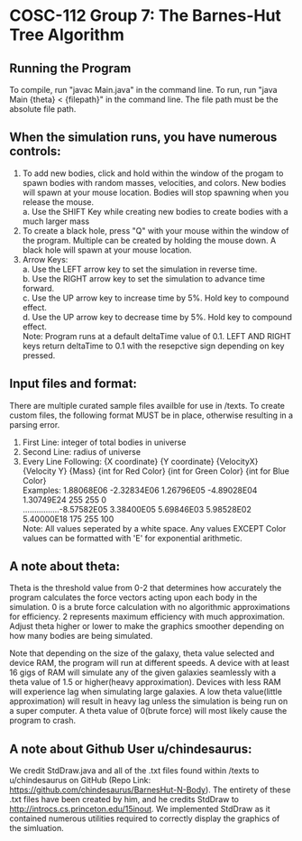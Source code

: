 # COSC-112 Group 7: The Barnes-Hut Tree Algorithm
## Running the Program
To compile, run "javac Main.java" in the command line. To run, run "java Main {theta} < {filepath}" in the command line. The file path must be the absolute file path. 

## When the simulation runs, you have numerous controls:
1.  To add new bodies, click and hold within the window of the progam to spawn bodies with random masses, velocities, and colors. New bodies will spawn at your mouse location. Bodies will stop spawning when you release the mouse. <br />
    a. Use the SHIFT Key while creating new bodies to create bodies with a much larger mass  
2. To create a black hole, press "Q" with your mouse within the window of the program. Multiple can be created by holding the mouse down. A black hole will spawn at your mouse location.
3. Arrow Keys: <br />
    a. Use the LEFT arrow key to set the simulation in reverse time. <br />
    b. Use the RIGHT arrow key to set the simulation to advance time forward. <br />
    c. Use the UP arrow key to increase time by 5%. Hold key to compound effect. <br />
    d. Use the UP arrow key to decrease time by 5%. Hold key to compound effect. <br />
    Note: Program runs at a default deltaTime value of 0.1. LEFT AND RIGHT keys return deltaTime to 0.1 with the resepctive sign depending on key pressed.

## Input files and format:
There are multiple curated sample files availble for use in /texts. To create custom files, the following format MUST be in place, otherwise resulting in a parsing error. 

1. First Line: integer of total bodies in universe
2. Second Line: radius of universe
3. Every Line Following: {X coordinate} {Y coordinate} {VelocityX} {Velocity Y} {Mass} {int for Red Color} {int for Green Color} {int for Blue Color} <br />
    Examples: 1.88068E06 -2.32834E06 1.26796E05 -4.89028E04 1.30749E24  255 255 0 <br />
    ................-8.57582E05 3.38400E05 5.69846E03 5.98528E02 5.40000E18  175 255 100 <br />
    Note: All values seperated by a white space. Any values EXCEPT Color values can be formatted with 'E' for exponential arithmetic.


## A note about theta: 
Theta is the threshold value from 0-2 that determines how accurately the program calculates the force vectors acting upon each body in the simulation. 0 is a brute force calculation with no algorithmic approximations for efficiency. 2 represents maximum efficiency with much approximation. Adjust theta higher or lower to make the graphics smoother depending on how many bodies are being simulated. 

Note that depending on the size of the galaxy, theta value selected and device RAM, the program will run at different speeds. A device with at least 16 gigs of RAM will simulate any of the given galaxies seamlessly with a theta value of 1.5 or higher(heavy approximation). Devices with less RAM will experience lag when simulating large galaxies. A low theta value(little approximation) will result in heavy lag unless the simulation is being run on a super computer. A theta value of 0(brute force) will most likely cause the program to crash.

## A note about Github User u/chindesaurus: 
We credit StdDraw.java and all of the .txt files found within /texts to u/chindesaurus on GitHub (Repo Link: https://github.com/chindesaurus/BarnesHut-N-Body). The entirety of these .txt files have been created by him, and he credits StdDraw to http://introcs.cs.princeton.edu/15inout. We implemented StdDraw as it contained numerous utilities required to correctly display the graphics of the simluation.
